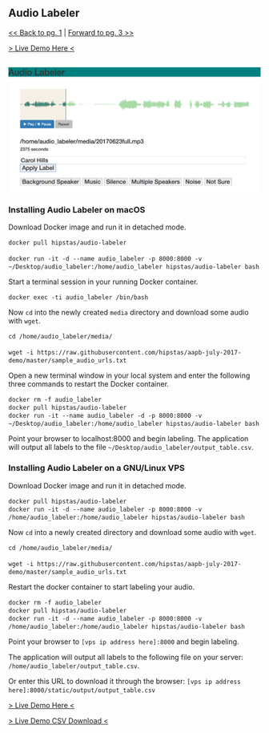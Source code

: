 

## Audio Labeler

[<< Back to pg. 1](https://github.com/hipstas/aapb-july-2017-demo/blob/master/README.md) \| [Forward to pg. 3 >>](https://github.com/hipstas/aapb-july-2017-demo/blob/master/03_attk.utils_demo.ipynb)

[> Live Demo Here <](http://138.68.247.106:8000/)

![](img/Audio_Labeler.png)



### Installing Audio Labeler on macOS

Download Docker image and run it in detached mode.

```
docker pull hipstas/audio-labeler

docker run -it -d --name audio_labeler -p 8000:8000 -v ~/Desktop/audio_labeler:/home/audio_labeler hipstas/audio-labeler bash
```

Start a terminal session in your running Docker container.

```
docker exec -ti audio_labeler /bin/bash
```


Now `cd` into the newly created `media` directory and download some audio with `wget`.

```
cd /home/audio_labeler/media/

wget -i https://raw.githubusercontent.com/hipstas/aapb-july-2017-demo/master/sample_audio_urls.txt
```

Open a new terminal window in your local system and enter the following three commands to restart the Docker container.

```
docker rm -f audio_labeler
docker pull hipstas/audio-labeler
docker run -it --name audio_labeler -d -p 8000:8000 -v ~/Desktop/audio_labeler:/home/audio_labeler hipstas/audio-labeler bash
```

Point your browser to localhost:8000 and begin labeling. The application will output all labels to the file `~/Desktop/audio_labeler/output_table.csv`.




### Installing Audio Labeler on a GNU/Linux VPS

Download Docker image and run it in detached mode.

```
docker pull hipstas/audio-labeler
docker run -it -d --name audio_labeler -p 8000:8000 -v /home/audio_labeler:/home/audio_labeler hipstas/audio-labeler bash
```

Now `cd` into a newly created directory and download some audio with `wget`.

```
cd /home/audio_labeler/media/

wget -i https://raw.githubusercontent.com/hipstas/aapb-july-2017-demo/master/sample_audio_urls.txt
```

Restart the docker container to start labeling your audio.

```
docker rm -f audio_labeler
docker pull hipstas/audio-labeler
docker run -it -d --name audio_labeler -p 8000:8000 -v /home/audio_labeler:/home/audio_labeler hipstas/audio-labeler bash
```

Point your browser to `[vps ip address here]:8000` and begin labeling.

The application will output all labels to the following file on your server:  `/home/audio_labeler/output_table.csv`.

Or enter this URL to download it through the browser:
`[vps ip address here]:8000/static/output/output_table.csv`



[> Live Demo Here <](http://138.68.247.106:8000/)

[> Live Demo CSV Download <](http://138.68.247.106:8000/static/output/output_table.csv)
